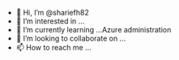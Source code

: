 - 👋 Hi, I’m @shariefh82
- 👀 I’m interested in ...
- 🌱 I’m currently learning ...Azure administration
- 💞️ I’m looking to collaborate on ...
- 📫 How to reach me ...

<!---
shariefh82/shariefh82 is a ✨ special ✨ repository because its `README.md` (this file) appears on your GitHub profile.
You can click the Preview link to take a look at your changes.
--->
